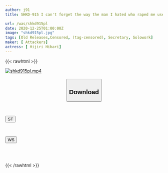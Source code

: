 ```yaml
---
author: j91
title: SHKD-915 I can't forget the way the man I hated who raped me used his hips... Sei Maihara

url: /was/shkd915pl
date: 2020-12-25T01:00:00Z
image: "shkd915pl.jpg"
tags: [Old Releases,Censored, (tag-censored), Secretary, Solowork]
maker: [ Attackers]
actress: [ Hijiri Hibari]
---
```



{{< rawhtml >}}

<div class="video" data-videoid="0RKaDok2BOTboq3">
    <a href="javascript:;">
        <img src="/was/shkd915pl/shkd915pl.jpg" width="WIDTH" height="HEIGHT" alt="shkd915pl.mp4" loading="lazy">
    </a>
</div>

<script type="text/javascript" src="https://j91.asia/asset/on-demand-st.js"></script>

<br>
  <link rel="stylesheet" href="https://j91.asia/asset/bs5.css">
  
  <center>
  <button class="btn btn-primary" type="button" data-bs-toggle="collapse" data-bs-target=".multi-collapse" aria-expanded="false" aria-controls="multiCollapseExample1 multiCollapseExample2"><h2>Download</h2></button></center>
</p>
<div class="row">
  <div class="col">
    <div class="collapse multi-collapse" id="multiCollapseExample1">
      <div class="card card-body">
	      	      <br>
<div class="buttons">  
<p><a href="https://streamtape.to/v/0RKaDok2BOTboq3" target="_blank"><button class="btn-hover color-3"><i class="fa fa-download"></i> ST</button></a></p></div>
    </div>
  </div>
</div>
  <div class="col">
    <div class="collapse multi-collapse" id="multiCollapseExample2">
      <div class="card card-body">
	      <br>
<div class="buttons">
<p><a href="https://wolfstream.tv/cjptcn11wwe3" target="_blank"><button class="btn-hover color-8"><i class="fa fa-download"></i> WS</button></a></p></div>
<br><br>
      </div>
    </div>
  </div>
</div>

{{< /rawhtml >}}